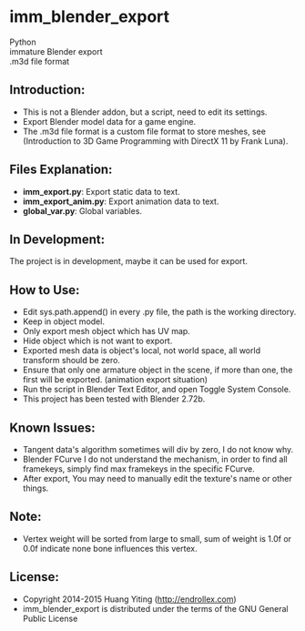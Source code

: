 imm_blender_export
==================
Python  
immature Blender export  
.m3d file format

Introduction:
-------------
* This is not a Blender addon, but a script, need to edit its settings. 
* Export Blender model data for a game engine.
* The .m3d file format is a custom file format to store meshes,
  see (Introduction to 3D Game Programming with DirectX 11 by Frank Luna).

Files Explanation:
------------------
* **imm_export.py**: Export static data to text.
* **imm_export_anim.py**: Export animation data to text.
* **global_var.py**: Global variables.

In Development:
---------------
The project is in development, maybe it can be used for export.

How to Use:
-----------
* Edit sys.path.append() in every .py file, the path is the working directory.
* Keep in object model.
* Only export mesh object which has UV map.
* Hide object which is not want to export.
* Exported mesh data is object's local, not world space, all world transform should be zero.
* Ensure that only one armature object in the scene,
  if more than one, the first will be exported. (animation export situation)
* Run the script in Blender Text Editor, and open Toggle System Console.
* This project has been tested with Blender 2.72b.

Known Issues:
-------------
* Tangent data's algorithm sometimes will div by zero, I do not know why.
* Blender FCurve I do not understand the mechanism, in order to find all framekeys,
  simply find max framekeys in the specific FCurve.
* After export, You may need to manually edit the texture's name or other things.

Note:
-----
* Vertex weight will be sorted from large to small,
  sum of weight is 1.0f or 0.0f indicate none bone influences this vertex.

License:
--------
* Copyright 2014-2015 Huang Yiting (http://endrollex.com)
* imm_blender_export is distributed under the terms of the GNU General Public License